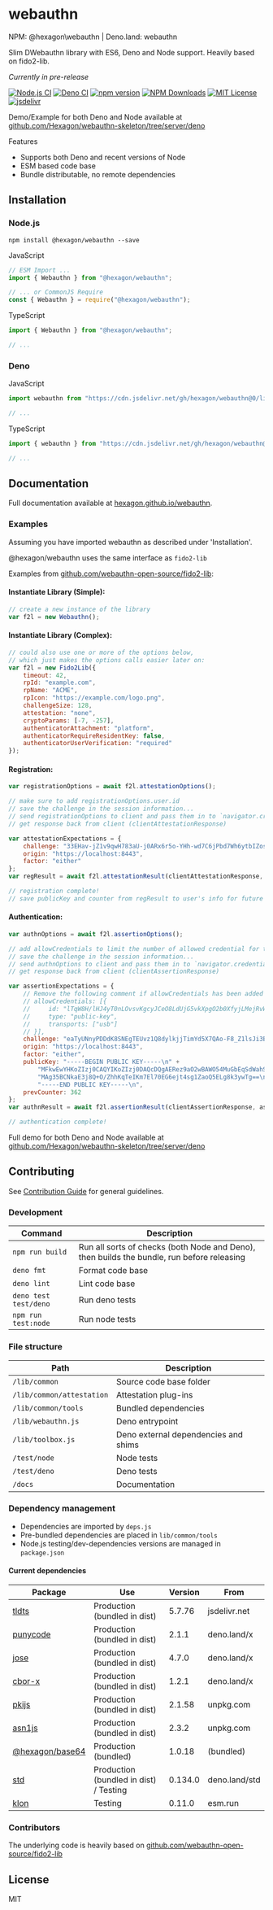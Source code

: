 # webauthn

NPM: @hexagon\webauthn | Deno.land: webauthn

Slim DWebauthn library with ES6, Deno and Node support. Heavily based on fido2-lib.

*Currently in pre-release*

[![Node.js CI](https://github.com/Hexagon/webauthn/actions/workflows/node.js.yml/badge.svg)](https://github.com/Hexagon/webauthn/actions/workflows/node.js.yml) 
[![Deno CI](https://github.com/Hexagon/webauthn/actions/workflows/deno.yml/badge.svg)](https://github.com/Hexagon/webauthn/actions/workflows/deno.yml)
[![npm version](https://badge.fury.io/js/@hexagon%2Fwebauthn.svg)](https://badge.fury.io/js/@hexagon%2Fwebauthn) [![NPM Downloads](https://img.shields.io/npm/dm/@hexagon/webauthn.svg)](https://www.npmjs.org/package/@hexagon/webauthn) 
[![MIT License](https://img.shields.io/badge/license-MIT-blue.svg)](https://github.com/Hexagon/webauthn/blob/master/LICENSE) [![jsdelivr](https://data.jsdelivr.com/v1/package/gh/hexagon/webauthn/badge?style=rounded)](https://www.jsdelivr.com/package/gh/hexagon/webauthn)

Demo/Example for both Deno and Node available at [github.com/Hexagon/webauthn-skeleton/tree/server/deno](https://github.com/Hexagon/webauthn-skeleton/tree/server/deno)

Features

*   Supports both Deno and recent versions of Node
*   ESM based code base
*   Bundle distributable, no remote dependencies

## Installation

### Node.js

```npm install @hexagon/webauthn --save```

JavaScript

```javascript
// ESM Import ...
import { Webauthn } from "@hexagon/webauthn";

// ... or CommonJS Require
const { Webauthn } = require("@hexagon/webauthn");
```

TypeScript

```typescript
import { Webauthn } from "@hexagon/webauthn";

// ...
```

### Deno

JavaScript

```javascript
import webauthn from "https://cdn.jsdelivr.net/gh/hexagon/webauthn@0/lib/webauthn.js";

// ...
```

TypeScript

```typescript
import { webauthn } from "https://cdn.jsdelivr.net/gh/hexagon/webauthn@0/lib/webauthn.js";

// ...
```

## Documentation

Full documentation available at [hexagon.github.io/webauthn](https://hexagon.github.io/webauthn/).

### Examples

Assuming you have imported webauthn as described under 'Installation'.

@hexagon/webauthn uses the same interface as `fido2-lib`

Examples from [github.com/webauthn-open-source/fido2-lib](https://github.com/webauthn-open-source/fido2-lib):

#### Instantiate Library (Simple):
```js
// create a new instance of the library
var f2l = new Webauthn();
```

#### Instantiate Library (Complex):
```js
// could also use one or more of the options below,
// which just makes the options calls easier later on:
var f2l = new Fido2Lib({
    timeout: 42,
    rpId: "example.com",
    rpName: "ACME",
    rpIcon: "https://example.com/logo.png",
    challengeSize: 128,
    attestation: "none",
    cryptoParams: [-7, -257],
    authenticatorAttachment: "platform",
    authenticatorRequireResidentKey: false,
    authenticatorUserVerification: "required"
});
```

#### Registration:
```js
var registrationOptions = await f2l.attestationOptions();

// make sure to add registrationOptions.user.id
// save the challenge in the session information...
// send registrationOptions to client and pass them in to `navigator.credentials.create()`...
// get response back from client (clientAttestationResponse)

var attestationExpectations = {
    challenge: "33EHav-jZ1v9qwH783aU-j0ARx6r5o-YHh-wd7C6jPbd7Wh6ytbIZosIIACehwf9-s6hXhySHO-HHUjEwZS29w",
    origin: "https://localhost:8443",
    factor: "either"
};
var regResult = await f2l.attestationResult(clientAttestationResponse, attestationExpectations); // will throw on error

// registration complete!
// save publicKey and counter from regResult to user's info for future authentication calls
```

#### Authentication:
```js
var authnOptions = await f2l.assertionOptions();

// add allowCredentials to limit the number of allowed credential for the authentication process. For further details refer to webauthn specs: (https://www.w3.org/TR/webauthn-2/#dom-publickeycredentialrequestoptions-allowcredentials).
// save the challenge in the session information...
// send authnOptions to client and pass them in to `navigator.credentials.get()`...
// get response back from client (clientAssertionResponse)

var assertionExpectations = {
    // Remove the following comment if allowCredentials has been added into authnOptions so the credential received will be validate against allowCredentials array.
    // allowCredentials: [{
    //     id: "lTqW8H/lHJ4yT0nLOvsvKgcyJCeO8LdUjG5vkXpgO2b0XfyjLMejRvW5oslZtA4B/GgkO/qhTgoBWSlDqCng4Q==",
    //     type: "public-key",
    //     transports: ["usb"]
    // }],
    challenge: "eaTyUNnyPDDdK8SNEgTEUvz1Q8dylkjjTimYd5X7QAo-F8_Z1lsJi3BilUpFZHkICNDWY8r9ivnTgW7-XZC3qQ",
    origin: "https://localhost:8443",
    factor: "either",
    publicKey: "-----BEGIN PUBLIC KEY-----\n" +
        "MFkwEwYHKoZIzj0CAQYIKoZIzj0DAQcDQgAERez9aO2wBAWO54MuGbEqSdWahSnG\n" +
        "MAg35BCNkaE3j8Q+O/ZhhKqTeIKm7El70EG6ejt4sg1ZaoQ5ELg8k3ywTg==\n" +
        "-----END PUBLIC KEY-----\n",
    prevCounter: 362
};
var authnResult = await f2l.assertionResult(clientAssertionResponse, assertionExpectations); // will throw on error

// authentication complete!
```

Full demo for both Deno and Node available at [github.com/Hexagon/webauthn-skeleton/tree/server/deno](https://github.com/Hexagon/webauthn-skeleton/tree/server/deno)

## Contributing

See [Contribution Guide](/CONTRIBUTING.md) for general guidelines.

### Development

| Command  | Description                              |
|-------|------------------------------------------|
| `npm run build` | Run all sorts of checks (both Node and Deno), then builds the bundle, run before releasing |
| `deno fmt` | Format code base |
| `deno lint` | Lint code base |
| `deno test test/deno` | Run deno tests |
| `npm run test:node` | Run node tests |

### File structure

| Path  | Description                              |
|-------|------------------------------------------|
| `/lib/common` | Source code base folder |
| `/lib/common/attestation` | Attestation plug-ins |
| `/lib/common/tools` | Bundled dependencies |
| `/lib/webauthn.js` | Deno entrypoint |
| `/lib/toolbox.js` | Deno external dependencies and shims |
| `/test/node` | Node tests |
| `/test/deno` | Deno tests |
| `/docs` | Documentation |

### Dependency management

* Dependencies are imported by `deps.js`
* Pre-bundled dependencies are placed in `lib/common/tools`
* Node.js testing/dev-dependencies versions are managed in `package.json`

#### Current dependencies

| Package | Use | Version | From |
|---------|-----|----|------|
| [tldts](https://www.npmjs.com/package/tldts) | Production (bundled in dist) | 5.7.76 | jsdelivr.net |
| [punycode](https://deno.land/x/punycode) | Production (bundled in dist) | 2.1.1 | deno.land/x |
| [jose](https://deno.land/x/jose) | Production (bundled in dist) | 4.7.0 | deno.land/x |
| [cbor-x](https://deno.land/x/cbor) | Production (bundled in dist) | 1.2.1 | deno.land/x |
| [pkijs](https://www.npmjs.com/package/pkijs) | Production (bundled in dist) | 2.1.58 | unpkg.com |
| [asn1js](https://www.npmjs.com/package/asn1js) | Production (bundled in dist) | 2.3.2 | unpkg.com |
| [@hexagon/base64](https://www.npmjs.com/package/@hexagon/base64) | Production (bundled) | 1.0.18 | (bundled) |
| [std](https://deno.land/std@0.134.0/node/url.ts) | Production (bundled in dist) / Testing | 0.134.0 | deno.land/std |
| [klon](https://npmjs.org/klon) | Testing | 0.11.0 | esm.run |

### Contributors

The underlying code is heavily based on [github.com/webauthn-open-source/fido2-lib](https://github.com/webauthn-open-source/fido2-lib)

## License

MIT
